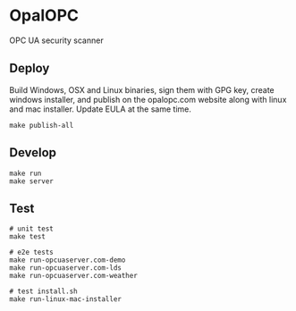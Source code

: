# OpalOPC

OPC UA security scanner

## Deploy

Build Windows, OSX and Linux binaries, sign them with GPG key,
create windows installer, and publish on the opalopc.com website
along with linux and mac installer. Update EULA at the same time.

```
make publish-all
```

## Develop
```
make run
make server
```

## Test

```
# unit test
make test

# e2e tests
make run-opcuaserver.com-demo
make run-opcuaserver.com-lds
make run-opcuaserver.com-weather

# test install.sh
make run-linux-mac-installer
```

